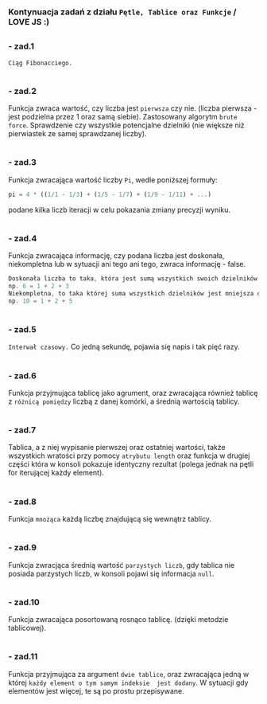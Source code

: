 ### Kontynuacja zadań z działu `Pętle, Tablice oraz Funkcje` / LOVE JS :) 
##

### - zad.1 
 `Ciąg Fibonacciego.`
#
### - zad.2
Funkcja zwraca wartość, czy liczba jest `pierwsza` czy nie. (liczba pierwsza - jest podzielna przez 1 oraz samą siebie).
Zastosowany algorytm `brute force`. Sprawdzenie czy wszystkie potencjalne dzielniki (nie większe niż pierwiastek ze samej sprawdzanej liczby).
#
### - zad.3
Funkcja zwracająca wartość liczby `Pi`, wedle poniższej formuły:
```JavaScript
pi = 4 * ((1/1 - 1/3) + (1/5 - 1/7) + (1/9 - 1/11) + ...)
```
podane kilka liczb iteracji w celu pokazania zmiany precyzji wyniku.
#
### - zad.4
Funkcja zwracająca informację, czy podana liczba jest doskonała, niekompletna lub w sytuacji ani tego ani tego, zwraca 
informację - false.
```JavaScript
Doskonała liczba to taka, która jest sumą wszystkich swoich dzielników. 
np. 6 = 1 + 2 + 3
Niekompletna, to taka której suma wszystkich dzielników jest mniejsza od niej samej.
np. 10 = 1 + 2 + 5
```
#
### - zad.5
`Interwał czasowy.` Co jedną sekundę, pojawia się napis i tak pięć razy.
#
### - zad.6
Funkcja przyjmująca tablicę jako agrument, oraz zwracająca również tablicę z `różnicą pomiędzy` liczbą z danej komórki, 
a średnią wartością tablicy.
#
### - zad.7
Tablica, a z niej wypisanie pierwszej oraz ostatniej wartości, także wszystkich wratości przy pomocy `atrybutu length` 
oraz funkcja w drugiej części która w konsoli pokazuje identyczny rezultat (polega jednak na pętli for iterującej każdy 
element).
#
### - zad.8
Funkcja `mnożąca` każdą liczbę znajdującą się wewnątrz tablicy.
#
### - zad.9
Funkcja zwracjąca średnią wartość `parzystych liczb`, gdy tablica nie posiada parzystych liczb, 
w konsoli pojawi się informacja `null`.
#
### - zad.10
Funkcja zwracająca posortowaną rosnąco tablicę. (dzięki metodzie tablicowej).
#
### - zad.11
Funkcja przyjmująca za argument `dwie tablice`, oraz zwracająca jedną w której `każdy element o tym samym indeksie 
jest dodany`. W sytuacji gdy elementów jest więcej, te są po prostu przepisywane.